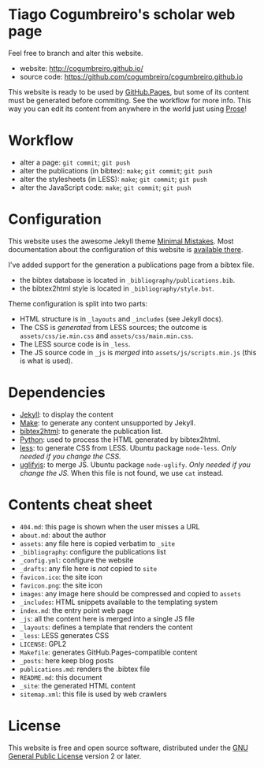 # Tiago Cogumbreiro's scholar web page

Feel free to branch and alter this website.

* website: http://cogumbreiro.github.io/
* source code: https://github.com/cogumbreiro/cogumbreiro.github.io

This website is ready to be used by [GitHub.Pages](http://pages.github.com/),
but some of its content must be generated before commiting. See the workflow for more info. This way you can edit its content from anywhere in the world just using
[Prose](http://prose.io/)!


# Workflow

* alter a page: `git commit`; `git push`
* alter the publications (in bibtex): `make`; `git commit`; `git push`
* alter the stylesheets (in LESS): `make`; `git commit`; `git push`
* alter the JavaScript code: `make`; `git commit`; `git push`

# Configuration

This website uses the awesome Jekyll theme
[Minimal Mistakes](http://mmistakes.github.io/minimal-mistakes). Most documentation about the configuration of this website is
[available there](http://mmistakes.github.io/minimal-mistakes/theme-setup/).

I've added support for the generation a publications page from a bibtex file.
* the bibtex database is located in `_bibliography/publications.bib`.
* the bibtex2html style is located in `_bibliography/style.bst`.

Theme configuration is split into two parts:

* HTML structure is in `_layouts` and `_includes` (see Jekyll docs).
* The CSS is *generated* from LESS sources; the outcome is
  `assets/css/ie.min.css` and `assets/css/main.min.css`.
* The LESS source code is in `_less`.
* The JS source code in `_js` is *merged*  into
  `assets/js/scripts.min.js` (this is what is used).

# Dependencies

* [Jekyll](http://jekyllrb.com): to display the content
* [Make](https://www.gnu.org/software/make/): to generate any content unsupported by Jekyll.
* [bibtex2html](https://www.lri.fr/~filliatr/bibtex2html/): to generate the publication list.
* [Python](http://www.python.org/): used to process the HTML generated by bibtex2html.
* [less](http://lesscss.org/): to generate CSS from LESS. Ubuntu package `node-less`. *Only needed if you change the CSS.*
* [uglifyjs](http://lesscss.org/): to merge JS. Ubuntu package `node-uglify`. *Only needed if you change the JS.* When this file is not found, we use `cat` instead.

# Contents cheat sheet

* `404.md`: this page is shown when the user misses a URL
* `about.md`: about the author
* `assets`: any file here is copied verbatim to `_site`
* `_bibliography`: configure the publications list
* `_config.yml`: configure the website
* `_drafts`: any file here is *not* copied to `site`
* `favicon.ico`: the site icon
* `favicon.png`: the site icon
* `images`: any image here should be compressed and copied to `assets`
* `_includes`: HTML snippets available to the templating system
* `index.md`: the entry point web page
* `_js`: all the content here is merged into a single JS file
* `_layouts`: defines a template that renders the content
* `_less`: LESS generates CSS
* `LICENSE`: GPL2 
* `Makefile`: generates GitHub.Pages-compatible content
* `_posts`: here keep blog posts
* `publications.md`: renders the .bibtex file
* `README.md`: this document
* `_site`: the generated HTML content
* `sitemap.xml`: this file is used by web crawlers

# License

This website is free and open source software, distributed under the
[GNU General Public License](https://www.gnu.org/licenses/gpl.html) version 2
or later.
